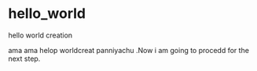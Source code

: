 # hello_world
hello world creation 

ama ama helop worldcreat panniyachu .Now i am going to procedd for the next step.
